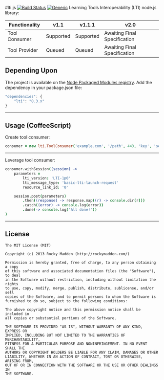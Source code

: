 #lti.js [![Build Status](http://img.shields.io/travis-ci/rockymadden/lti.js.png)](http://travis-ci.org/rockymadden/lti.js) [![Generic](http://img.shields.io/coverage/99%25.png?color=green)]()
Learning Tools Interoperability (LTI) node.js library:

| Functionality | v1.1      | v1.1.1     | v2.0                         |
|---------------| --------- | ---------- | ---------------------------- |
| Tool Consumer | Supported | Supported  | Awaiting Final Specification |
| Tool Provider | Queued    | Queued     | Awaiting Final Specification |

## Depending Upon
The project is available on the [Node Packaged Modules registry](https://npmjs.org/package/lti). Add the dependency in your package.json file:

```javascript
"dependencies": {
	"lti": "0.3.x"
}
```

---

## Usage (CoffeeScript)

Create tool consumer:
```coffeescript
consumer = new lti.ToolConsumer('example.com', '/path', 443, 'key', 'secret')
```

---

Leverage tool consumer:
```coffeescript
consumer.withSession((session) ->
	parameters =
		lti_version: 'LTI-1p0'
		lti_message_type: 'basic-lti-launch-request'
		resource_link_id: '0'

	session.post(parameters)
		.then((response) -> response.map((r) -> console.dir(r)))
		.catch((error) -> console.log(error))
		.done(-> console.log('All done!'))
)
```

---

## License
```
The MIT License (MIT)

Copyright (c) 2013 Rocky Madden (http://rockymadden.com/)

Permission is hereby granted, free of charge, to any person obtaining a copy
of this software and associated documentation files (the "Software"), to deal
in the Software without restriction, including without limitation the rights
to use, copy, modify, merge, publish, distribute, sublicense, and/or sell
copies of the Software, and to permit persons to whom the Software is
furnished to do so, subject to the following conditions:

The above copyright notice and this permission notice shall be included in
all copies or substantial portions of the Software.

THE SOFTWARE IS PROVIDED "AS IS", WITHOUT WARRANTY OF ANY KIND, EXPRESS OR
IMPLIED, INCLUDING BUT NOT LIMITED TO THE WARRANTIES OF MERCHANTABILITY,
FITNESS FOR A PARTICULAR PURPOSE AND NONINFRINGEMENT. IN NO EVENT SHALL THE
AUTHORS OR COPYRIGHT HOLDERS BE LIABLE FOR ANY CLAIM, DAMAGES OR OTHER
LIABILITY, WHETHER IN AN ACTION OF CONTRACT, TORT OR OTHERWISE, ARISING FROM,
OUT OF OR IN CONNECTION WITH THE SOFTWARE OR THE USE OR OTHER DEALINGS IN
THE SOFTWARE.
```
